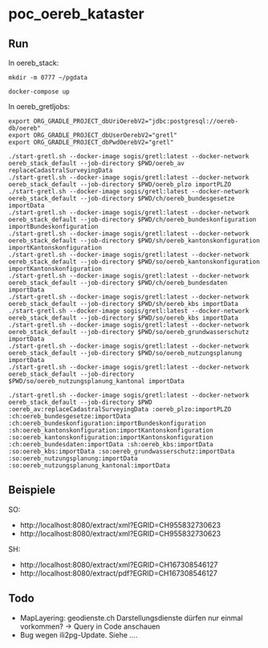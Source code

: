 # poc_oereb_kataster

## Run

In oereb_stack:

```
mkdir -m 0777 ~/pgdata
```

```
docker-compose up
```

In oereb_gretljobs:
```
export ORG_GRADLE_PROJECT_dbUriOerebV2="jdbc:postgresql://oereb-db/oereb"
export ORG_GRADLE_PROJECT_dbUserOerebV2="gretl"
export ORG_GRADLE_PROJECT_dbPwdOerebV2="gretl"
```

```
./start-gretl.sh --docker-image sogis/gretl:latest --docker-network oereb_stack_default --job-directory $PWD/oereb_av replaceCadastralSurveyingData
./start-gretl.sh --docker-image sogis/gretl:latest --docker-network oereb_stack_default --job-directory $PWD/oereb_plzo importPLZO
./start-gretl.sh --docker-image sogis/gretl:latest --docker-network oereb_stack_default --job-directory $PWD/ch/oereb_bundesgesetze importData
./start-gretl.sh --docker-image sogis/gretl:latest --docker-network oereb_stack_default --job-directory $PWD/ch/oereb_bundeskonfiguration importBundeskonfiguration
./start-gretl.sh --docker-image sogis/gretl:latest --docker-network oereb_stack_default --job-directory $PWD/sh/oereb_kantonskonfiguration importKantonskonfiguration
./start-gretl.sh --docker-image sogis/gretl:latest --docker-network oereb_stack_default --job-directory $PWD/so/oereb_kantonskonfiguration importKantonskonfiguration
./start-gretl.sh --docker-image sogis/gretl:latest --docker-network oereb_stack_default --job-directory $PWD/ch/oereb_bundesdaten importData
./start-gretl.sh --docker-image sogis/gretl:latest --docker-network oereb_stack_default --job-directory $PWD/sh/oereb_kbs importData
./start-gretl.sh --docker-image sogis/gretl:latest --docker-network oereb_stack_default --job-directory $PWD/so/oereb_kbs importData
./start-gretl.sh --docker-image sogis/gretl:latest --docker-network oereb_stack_default --job-directory $PWD/so/oereb_grundwasserschutz importData
./start-gretl.sh --docker-image sogis/gretl:latest --docker-network oereb_stack_default --job-directory $PWD/so/oereb_nutzungsplanung importData
./start-gretl.sh --docker-image sogis/gretl:latest --docker-network oereb_stack_default --job-directory $PWD/so/oereb_nutzungsplanung_kantonal importData
```

```
./start-gretl.sh --docker-image sogis/gretl:latest --docker-network oereb_stack_default --job-directory $PWD :oereb_av:replaceCadastralSurveyingData :oereb_plzo:importPLZO :ch:oereb_bundesgesetze:importData :ch:oereb_bundeskonfiguration:importBundeskonfiguration :sh:oereb_kantonskonfiguration:importKantonskonfiguration :so:oereb_kantonskonfiguration:importKantonskonfiguration :ch:oereb_bundesdaten:importData :sh:oereb_kbs:importData :so:oereb_kbs:importData :so:oereb_grundwasserschutz:importData :so:oereb_nutzungsplanung:importData :so:oereb_nutzungsplanung_kantonal:importData
```

## Beispiele
SO:
- http://localhost:8080/extract/xml?EGRID=CH955832730623
- http://localhost:8080/extract/xml?EGRID=CH955832730623

SH:
- http://localhost:8080/extract/xml?EGRID=CH167308546127
- http://localhost:8080/extract/pdf?EGRID=CH167308546127


## Todo

- MapLayering: geodienste.ch Darstellungsdienste dürfen nur einmal vorkommen? -> Query in Code anschauen
- Bug wegen ili2pg-Update. Siehe ....